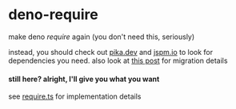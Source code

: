 # deno-require

make deno *require* again (you don't need this, seriously)

instead, you should check out [pika.dev](https://pika.dev) and [jspm.io](https://jspm.io)
to look for dependencies you need. also look at [this post](https://denotutorials.net/migrating-your-npm-packages-to-deno.html)
for migration details

#### still here? alright, I'll give you what you want

see [require.ts](require.ts) for implementation details
